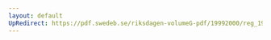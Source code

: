 ```yaml
---
layout: default
UpRedirect: https://pdf.swedeb.se/riksdagen-volumeG-pdf/19992000/reg_19992000/reg_19992000_0055.pdf
---
```

